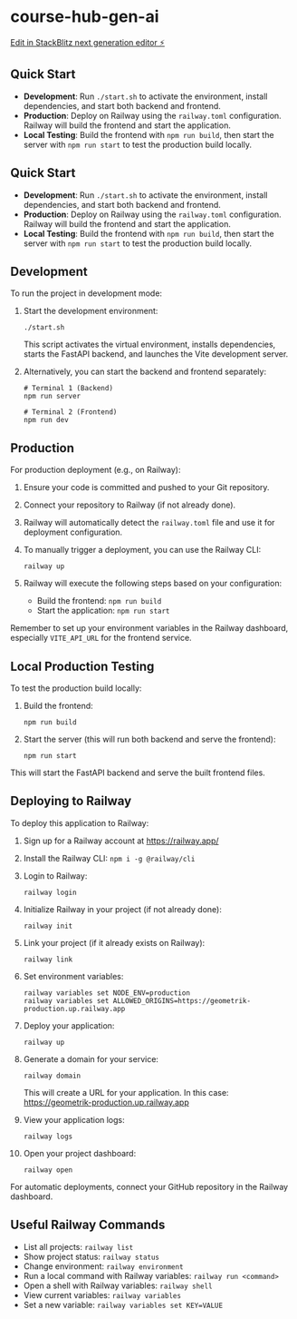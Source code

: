 # course-hub-gen-ai

[Edit in StackBlitz next generation editor ⚡️](https://stackblitz.com/~/github.com/Imsharad/course-hub-gen-ai)

## Quick Start

- **Development**: Run `./start.sh` to activate the environment, install dependencies, and start both backend and frontend.
- **Production**: Deploy on Railway using the `railway.toml` configuration. Railway will build the frontend and start the application.
- **Local Testing**: Build the frontend with `npm run build`, then start the server with `npm run start` to test the production build locally.

## Quick Start

- **Development**: Run `./start.sh` to activate the environment, install dependencies, and start both backend and frontend.
- **Production**: Deploy on Railway using the `railway.toml` configuration. Railway will build the frontend and start the application.
- **Local Testing**: Build the frontend with `npm run build`, then start the server with `npm run start` to test the production build locally.

## Development

To run the project in development mode:

1. Start the development environment:
   ```
   ./start.sh
   ```
   This script activates the virtual environment, installs dependencies, starts the FastAPI backend, and launches the Vite development server.

2. Alternatively, you can start the backend and frontend separately:
   ```
   # Terminal 1 (Backend)
   npm run server

   # Terminal 2 (Frontend)
   npm run dev
   ```

## Production

For production deployment (e.g., on Railway):

1. Ensure your code is committed and pushed to your Git repository.

2. Connect your repository to Railway (if not already done).

3. Railway will automatically detect the `railway.toml` file and use it for deployment configuration.

4. To manually trigger a deployment, you can use the Railway CLI:
   ```
   railway up
   ```

5. Railway will execute the following steps based on your configuration:
   - Build the frontend: `npm run build`
   - Start the application: `npm run start`

Remember to set up your environment variables in the Railway dashboard, especially `VITE_API_URL` for the frontend service.

## Local Production Testing

To test the production build locally:

1. Build the frontend:
   ```
   npm run build
   ```

2. Start the server (this will run both backend and serve the frontend):
   ```
   npm run start
   ```

This will start the FastAPI backend and serve the built frontend files.

## Deploying to Railway

To deploy this application to Railway:

1. Sign up for a Railway account at https://railway.app/
2. Install the Railway CLI: `npm i -g @railway/cli`
3. Login to Railway:
   ```
   railway login
   ```
4. Initialize Railway in your project (if not already done):
   ```
   railway init
   ```
5. Link your project (if it already exists on Railway):
   ```
   railway link
   ```
6. Set environment variables:
   ```
   railway variables set NODE_ENV=production
   railway variables set ALLOWED_ORIGINS=https://geometrik-production.up.railway.app
   ```
7. Deploy your application:
   ```
   railway up
   ```
8. Generate a domain for your service:
   ```
   railway domain
   ```
   This will create a URL for your application. In this case:
   https://geometrik-production.up.railway.app

9. View your application logs:
   ```
   railway logs
   ```
10. Open your project dashboard:
    ```
    railway open
    ```

For automatic deployments, connect your GitHub repository in the Railway dashboard.

## Useful Railway Commands

- List all projects: `railway list`
- Show project status: `railway status`
- Change environment: `railway environment`
- Run a local command with Railway variables: `railway run <command>`
- Open a shell with Railway variables: `railway shell`
- View current variables: `railway variables`
- Set a new variable: `railway variables set KEY=VALUE`
